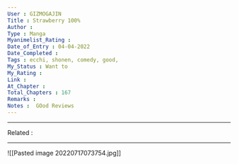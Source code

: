 ```yaml
---
User : GIZMOGAJIN
Title : Strawberry 100%
Author : 
Type : Manga
Myanimelist_Rating : 
Date_of_Entry : 04-04-2022 
Date_Completed : 
Tags : ecchi, shonen, comedy, good,
My_Status : Want to 
My_Rating : 
Link : 
At_Chapter : 
Total_Chapters : 167
Remarks : 
Notes :  GOod Reviews
---
```

---
Related : 

---
![[Pasted image 20220717073754.jpg]]